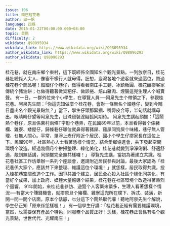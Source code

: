 ```yaml
---
issue: 106
title: 南庄桂花巷
author: 邱一帆
language: 四縣
date: 2015-01-22T00:00:00.000+08:00
topic: 景點
difficulty: 2
wikidata: Q98095934
wikidata_link: https://www.wikidata.org/wiki/Q98095934
author_wikidata_link: https://www.wikidata.org/wiki/Q98096293
author_wikidata: Q98096293
---
```

桂花巷，就在南庄鄉个東村，這下既經係全國知名个觀光景點。一到放尞日，桂花巷肚總係人尖人、像塞車樣行人就毋得。胚想，臺灣各地个遊客就來過這位，買過桂花巷个商品喔！細細仔个巷仔，做得看著南庄手工麵、冰鎮粄圓、桂花釀摎客家傳統个豬油餅；乜做得聽著做粢粑仔、做卵捲、焙山豬肉、煙腸這兜生理人个喊賣聲。
有一日，一群外位來个小學生，在導覽人員──阿泉先生个帶領之下，參觀桂花巷。阿泉先生問：「你這兜知做麼个桂花巷，會對一條無名个細巷仔，變到今晡日盡出名个觀光景點無？」當下，學生仔頭那緊掘、嘴脣皮合等，半句話就講毋出，眼睛睛仔望等阿泉先生，目珠窟裝淰疑狐同期待。
阿泉先生講起頭擺：「這鬧熱个巷仔，原旦係東村兩條T字形个巷弄，在民國89年以前，本旦看得著个係豬欄、雞寮、矮屋仔，歸條巷仔哪位就鼻得著豬屎、雞屎同狗屎个味緒，巷仔無人管理、乜無人關心。平常，單淨上崁仔附近个居民、國小个學生仔摎家長在這位上下。民國90年，社區熱心人士看著恁樣个情況，結合愛鄉協進會，共下發起空間環境个改造。經過幾個月个拚掃整理、綠化美化，桂花巷就變到淨淨俐俐、舒適舒適，靚到無話講，同頭擺完全無共樣囉！」
導覽先生講，當初為著建立共識，桂花巷社區工作坊舉辦一系列个座談會，邀請附近居民參與討論，最後大家認為「桂花巷係大家个，應該共下來整理、維護這位个環境！」就恁樣，居民取得共識，投入桂花巷空間改造个工作。因爭共識个建立，居民全心投入社區个綠化同美化，有當好个成果，加上政府、媒體大量報導个結果，桂花巷在社區環境个改造得著熱烈个迴響。
91年開始，來桂花巷參訪、遊覽个人客緊來緊多，生理人看著恁樣个情況──有當大个賺錢機會，就摎原旦个豬欄、雞寮這兜所在贌下、拆忒、裝潢，新開一間一間个店面，原本个恬靜，乜分這下个鬧熱取代囉！聽吔阿泉先生个解說，學生仔正知「原來係恁樣喔！」
有一個學生仔講：「桂花巷正經有需要維護環境，當然，乜需要保有產品个特色，同服務个品質正好！恁樣，桂花巷正會係有名个觀光景點，世世代代、光耀南庄！」